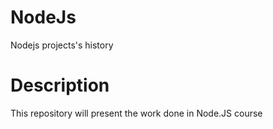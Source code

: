 # NodeJs
Nodejs projects's history

# Description
This repository will present the work done in Node.JS course
